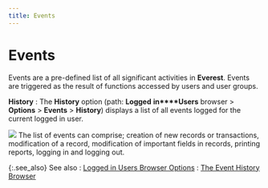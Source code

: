 ```yaml
---
title: Events
---
```


# Events


Events are a pre-defined list of all significant activities in **Everest**. Events are triggered as the  result of functions accessed by users and user groups.


**History**
: The **History**  option (path: **Logged** **in****Users** browser > **Options**  > **Events** > **History**)  displays a list of all events logged for the current logged in user.


![]({{site.utl_baseurl}}/img/example.gif) The  list of events can comprise; creation of new records or transactions,  modification of a record, modification of important fields in records,  printing reports, logging in and logging out.


{:.see_also}
See also
: [Logged in  Users Browser Options]({{site.utl_baseurl}}/misc/logged_in_users_browser.html)
: [The  Event History Browser]({{site.utl_baseurl}}/audit-trail/event-history/events_history_browser_utility_content.html)
